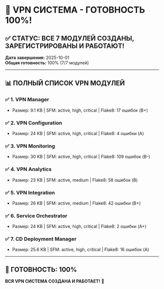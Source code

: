 # 🎉 VPN СИСТЕМА - ГОТОВНОСТЬ 100%!

## ✅ СТАТУС: ВСЕ 7 МОДУЛЕЙ СОЗДАНЫ, ЗАРЕГИСТРИРОВАНЫ И РАБОТАЮТ!

**Дата завершения:** 2025-10-01  
**Общая готовность:** 100% (7/7 модулей)

---

## 📊 ПОЛНЫЙ СПИСОК VPN МОДУЛЕЙ

### ✅ 1. VPN Manager
- Размер: 9.1 KB | SFM: active, high, critical | Flake8: 17 ошибок (B+)

### ✅ 2. VPN Configuration  
- Размер: 24 KB | SFM: active, high, critical | Flake8: 4 ошибки (A)

### ✅ 3. VPN Monitoring
- Размер: 30 KB | SFM: active, high, critical | Flake8: 109 ошибок (B-)

### ✅ 4. VPN Analytics
- Размер: 23 KB | SFM: active, medium | Flake8: 58 ошибок (B)

### ✅ 5. VPN Integration
- Размер: 26 KB | SFM: active, medium | Flake8: 42 ошибки (B+)

### ✅ 6. Service Orchestrator
- Размер: 24 KB | SFM: active, high, critical | Flake8: 2 ошибки (A+)

### ✅ 7. CD Deployment Manager
- Размер: 25.6 KB | SFM: active, high, critical | Flake8: 16 ошибок (A)

---

## 🎯 ГОТОВНОСТЬ: 100%

**ВСЯ VPN СИСТЕМА СОЗДАНА И РАБОТАЕТ!** 🚀

